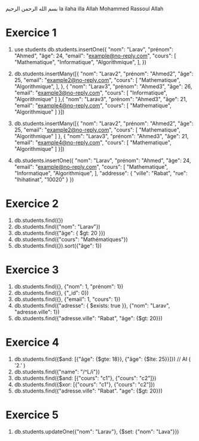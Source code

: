 بسم الله الرحمن الرحيم
la ilaha illa Allah Mohammed Rassoul Allah

# Exercice 1
1. use students
    db.students.insertOne({
        "nom": "Larav",
        "prénom": "Ahmed",
        "âge": 24,
        "email": "example@no-reply.com",
        "cours": [
            "Mathematique",
            "Informatique",
            "Algorithmique",
        ],
    })

2. db.students.insertMany([{
        "nom": "Larav2",
        "prénom": "Ahmed2",
        "âge": 25,
        "email": "example2@no-reply.com",
        "cours": [
            "Mathematique",
            "Algorithmique",
        ],
    },
    {
        "nom": "Larav3",
        "prénom": "Ahmed3",
        "âge": 26,
        "email": "example3@no-reply.com",
        "cours": [
            "Informatique",
            "Algorithmique"
        ]
    },{
        "nom": "Larav3",
        "prénom": "Ahmed3",
        "âge": 21,
        "email": "example4@no-reply.com",
        "cours": [
            "Mathematique",
            "Algorithmique"
        ]
    }])

3. db.students.insertMany([{
        "nom": "Larav2",
        "prénom": "Ahmed2",
        "âge": 25,
        "email": "example2@no-reply.com",
        "cours": [
            "Mathematique",
            "Algorithmique"
        ]
    },
    {
        "nom": "Larav3",
        "prénom": "Ahmed3",
        "âge": 21,
        "email": "example4@no-reply.com",
        "cours": [
            "Mathematique",
            "Algorithmique"
        ]
    }])

4.  db.students.insertOne({
        "nom": "Larav",
        "prénom": "Ahmed",
        "âge": 24,
        "email": "example@no-reply.com",
        "cours": [
            "Mathematique",
            "Informatique",
            "Algorithmique",
        ],
        "addresse": {
            "ville": "Rabat",
            "rue": "lhihatinat",
            "10020"
        }
    })


# Exercice 2

1. db.students.find({})
2. db.students.find({"nom": "Larav"})
3. db.students.find({"âge": { $gt: 20 }})
4. db.students.find({"cours": "Mathématiques"})
5. db.students.find({}).sort({"âge": 1})

# Exercice 3

1. db.students.find({}, {"nom": 1, "prénom": 1})
2. db.students.find({}, {"_id": 0})
3. db.students.find({}, {"email": 1, "cours": 1})
4. db.students.find({"adresse": { $exists: true }}, {"nom": "Larav", "adresse.ville": 1})
5. db.students.find({"adresse.ville": "Rabat", "âge": {$gt: 20}})

# Exercice 4

1. db.students.find({$and: [{"âge": {$gte: 18}}, {"âge": {$lte: 25}}]})
// AI ( '2.' )
2. db.students.find({"name": "/^L/i"})
3. db.students.find({$and: [{"cours": "c1"}, {"cours": "c2"]})
4. db.students.find({$xor: [{"cours": "c1"}, {"cours": "c2"]})
5. db.students.find({"adresse.ville": "Rabat". "age": {$gt: 20}})

# Exercice 5

1. db.students.updateOne({"nom": "Larav"}, {$set: {"nom": "Lava"}})


